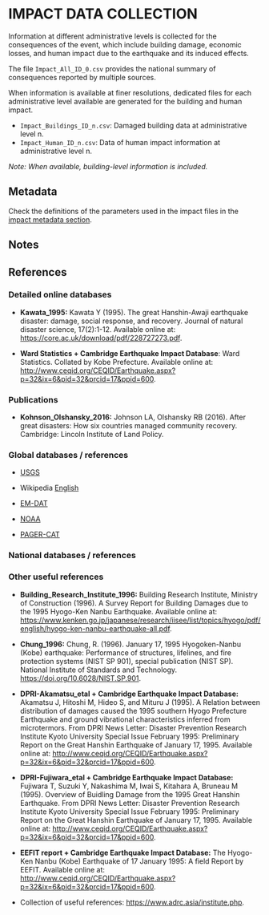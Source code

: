 # IMPACT DATA COLLECTION

Information at different administrative levels is collected for the consequences of the event, 
which include building damage, economic losses, and human impact due to the earthquake and its induced effects.

The file `Impact_All_ID_0.csv` provides the national summary of consequences reported by multiple sources.

When information is available at finer resolutions, dedicated files for each administrative level
available are generated for the building and human impact.

- `Impact_Buildings_ID_n.csv`: Damaged building data at administrative level n.
- `Impact_Human_ID_n.csv`: Data of human impact information at administrative level n.

_Note: When available, building-level information is included._


## Metadata

Check the definitions of the parameters used in the impact files in the [impact metadata section](https://gitlab.openquake.org/risk/ecd/-/blob/main/metadata.md#impact-data).


## Notes


## References


### Detailed online databases

- **Kawata_1995:** Kawata Y (1995). The great Hanshin-Awaji earthquake disaster: damage, social response, and recovery. Journal of natural disaster science, 17(2):1-12. Available online at: https://core.ac.uk/download/pdf/228727273.pdf.

- **Ward Statistics + Cambridge Earthquake Impact Database**: Ward Statistics. Collated by Kobe Prefecture. Available online at: http://www.ceqid.org/CEQID/Earthquake.aspx?p=32&ix=6&pid=32&prcid=17&ppid=600.


### Publications

- **Kohnson_Olshansky_2016:** Johnson LA, Olshansky RB (2016). After great disasters: How six countries managed community recovery. Cambridge: Lincoln Institute of Land Policy.


### Global databases / references

- [USGS](https://earthquake.usgs.gov/earthquakes/eventpage/usp0006rew/executive) 

- Wikipedia [English](https://en.wikipedia.org/wiki/Great_Hanshin_earthquake)

- [EM-DAT](https://public.emdat.be/data)

- [NOAA](https://www.ngdc.noaa.gov/hazel/view/hazards/earthquake/event-more-info/5399)

- [PAGER-CAT](https://earthquake.usgs.gov/static/lfs/data/pager/catalogs/)


### National databases / references


### Other useful references

- **Building_Research_Institute_1996:** Building Research Institute, Ministry of Construction (1996). A Survey Report for Building Damages due to the 1995 Hyogo-Ken Nanbu Earthquake. Available online at: https://www.kenken.go.jp/japanese/research/iisee/list/topics/hyogo/pdf/english/hyogo-ken-nanbu-earthquake-all.pdf.

- **Chung_1996:** Chung, R. (1996). January 17, 1995 Hyogoken-Nanbu (Kobe) earthquake: Performance of structures, lifelines, and fire protection systems (NIST SP 901), special publication (NIST SP). National Institute of Standards and Technology. https://doi.org/10.6028/NIST.SP.901.

- **DPRI-Akamatsu_etal + Cambridge Earthquake Impact Database:** Akamatsu J, Hitoshi M, Hideo S, and Mituru J (1995). A Relation between distribution of damages caused the 1995 southern Hyogo Prefecture Earthquake and ground vibrational characteristics inferred from microtermors. From DPRI News Letter: Disaster Prevention Research Institute Kyoto University Special Issue February 1995: Preliminary Report on the Great Hanshin Earthquake of January 17, 1995. Available online at: http://www.ceqid.org/CEQID/Earthquake.aspx?p=32&ix=6&pid=32&prcid=17&ppid=600.

- **DPRI-Fujiwara_etal + Cambridge Earthquake Impact Database:** Fujiwara T, Suzuki Y, Nakashima M, Iwai S, Kitahara A, Bruneau M (1995). Overview of Buidling Damage from the 1995 Great Hanshin Earthquake. From DPRI News Letter: Disaster Prevention Research Institute Kyoto University Special Issue February 1995: Preliminary Report on the Great Hanshin Earthquake of January 17, 1995. Available online at: http://www.ceqid.org/CEQID/Earthquake.aspx?p=32&ix=6&pid=32&prcid=17&ppid=600.

- **EEFIT report + Cambridge Earthquake Impact Database:** The Hyogo-Ken Nanbu (Kobe) Earthquake of 17 January 1995: A field Report by EEFIT. Available online at: http://www.ceqid.org/CEQID/Earthquake.aspx?p=32&ix=6&pid=32&prcid=17&ppid=600.

- Collection of useful references: https://www.adrc.asia/institute.php.